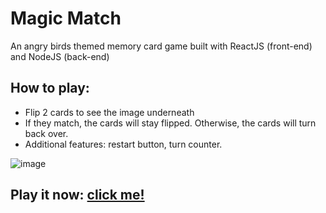 # Magic Match
An angry birds themed memory card game built with ReactJS (front-end) and NodeJS (back-end)

## How to play:
- Flip 2 cards to see the image underneath
- If they match, the cards will stay flipped. Otherwise, the cards will  turn back over.
- Additional features: restart button, turn counter.

![image](https://user-images.githubusercontent.com/35176373/177237467-2998922b-4b44-4c91-a9b3-623beafaca28.png)

## Play it now: <a href="https://kallysalt.github.io/magic-match/">click me!</a>